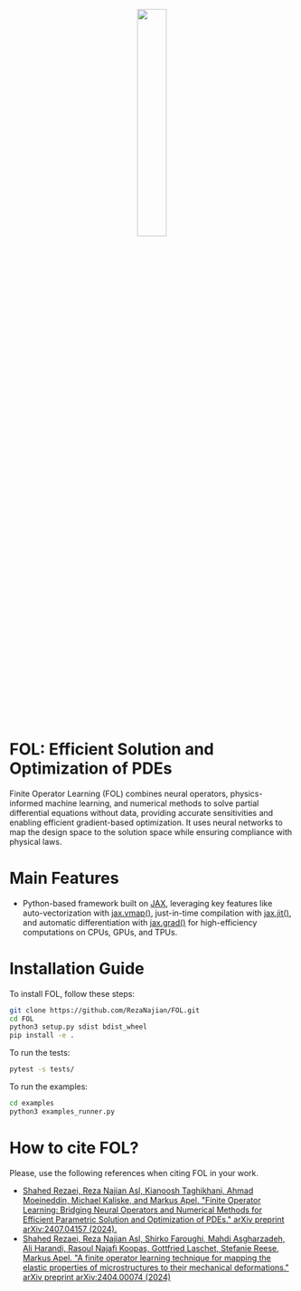 <p align=center><img height="32.125%" width="32.125%" src="https://github.com/RezaNajian/FOL/assets/62375973/0e1ca4e0-0658-4f5d-aad9-1ae7c9f67574"></p>


# FOL: Efficient Solution and Optimization of PDEs
Finite Operator Learning (FOL) combines neural operators, physics-informed machine learning, and numerical methods to solve partial differential equations without data, providing accurate sensitivities and enabling efficient gradient-based optimization. It uses neural networks to map the design space to the solution space while ensuring compliance with physical laws.

# Main Features
- Python-based framework built on [JAX](https://github.com/jax-ml/jax), leveraging key features like auto-vectorization with [jax.vmap()](https://jax.readthedocs.io/en/latest/_autosummary/jax.vmap.html#jax.vmap), just-in-time compilation with [jax.jit()](https://jax.readthedocs.io/en/latest/_autosummary/jax.jit.html#jax.jit), and automatic differentiation with [jax.grad()](https://jax.readthedocs.io/en/latest/_autosummary/jax.grad.html#jax.grad) for high-efficiency computations on CPUs, GPUs, and TPUs.

# Installation Guide
To install FOL, follow these steps:
   ```sh
   git clone https://github.com/RezaNajian/FOL.git
   cd FOL
   python3 setup.py sdist bdist_wheel
   pip install -e .
   ```
To run the tests:
   ```sh
   pytest -s tests/
   ```
To run the examples:
   ```sh
   cd examples
   python3 examples_runner.py
   ```
# How to cite FOL?
Please, use the following references when citing FOL in your work.
- [Shahed Rezaei, Reza Najian Asl, Kianoosh Taghikhani, Ahmad Moeineddin, Michael Kaliske, and Markus Apel. "Finite Operator Learning: Bridging Neural Operators and Numerical Methods for Efficient Parametric Solution and Optimization of PDEs." arXiv preprint arXiv:2407.04157 (2024).](https://arxiv.org/pdf/2407.04157)
- [Shahed Rezaei, Reza Najian Asl, Shirko Faroughi, Mahdi Asgharzadeh, Ali Harandi, Rasoul Najafi Koopas, Gottfried Laschet, Stefanie Reese, Markus Apel. "A finite operator learning technique for mapping the elastic properties of microstructures to their mechanical deformations." arXiv preprint arXiv:2404.00074 (2024)](https://arxiv.org/pdf/2404.00074)
